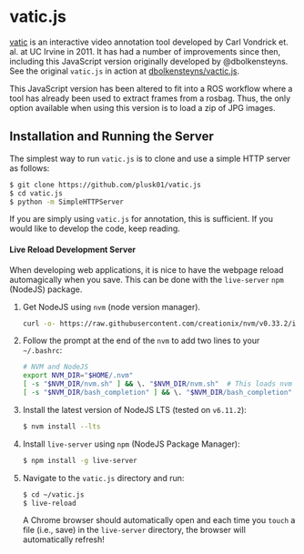 vatic.js
=========

[vatic](http://carlvondrick.com/vatic/) is an interactive video annotation tool developed by Carl Vondrick et. al. at UC Irvine in 2011. It has had a number of improvements since then, including this JavaScript version originally developed by @dbolkensteyns. See the original `vatic.js` in action at [dbolkensteyns/vactic.js](https://dbolkensteyn.github.io/vatic.js/).

This JavaScript version has been altered to fit into a ROS workflow where a tool has already been used to extract frames from a rosbag. Thus, the only option available when using this version is to load a zip of JPG images.

## Installation and Running the Server ##

The simplest way to run `vatic.js` is to clone and use a simple HTTP server as follows:

```bash
$ git clone https://github.com/plusk01/vatic.js
$ cd vatic.js
$ python -m SimpleHTTPServer
```

If you are simply using `vatic.js` for annotation, this is sufficient. If you would like to develop the code, keep reading.

#### Live Reload Development Server ####

When developing web applications, it is nice to have the webpage reload automagically when you save. This can be done with the `live-server` `npm` (NodeJS) package.

1. Get NodeJS using `nvm` (node version manager).

    ```bash
    curl -o- https://raw.githubusercontent.com/creationix/nvm/v0.33.2/install.sh | bash
    ```

1. Follow the prompt at the end of the `nvm` to add two lines to your `~/.bashrc`:

    ```bash
    # NVM and NodeJS
    export NVM_DIR="$HOME/.nvm"
    [ -s "$NVM_DIR/nvm.sh" ] && \. "$NVM_DIR/nvm.sh"  # This loads nvm
    [ -s "$NVM_DIR/bash_completion" ] && \. "$NVM_DIR/bash_completion"  # This loads nvm bash_completion
    ```

1. Install the latest version of NodeJS LTS (tested on `v6.11.2`):

    ```bash
    $ nvm install --lts
    ```

1. Install `live-server` using `npm` (NodeJS Package Manager):

    ```bash
    $ npm install -g live-server
    ```

1. Navigate to the `vatic.js` directory and run:

    ```bash
    $ cd ~/vatic.js
    $ live-reload
    ```

    A Chrome browser should automatically open and each time you `touch` a file (i.e., save) in the `live-server` directory, the browser will automatically refresh!